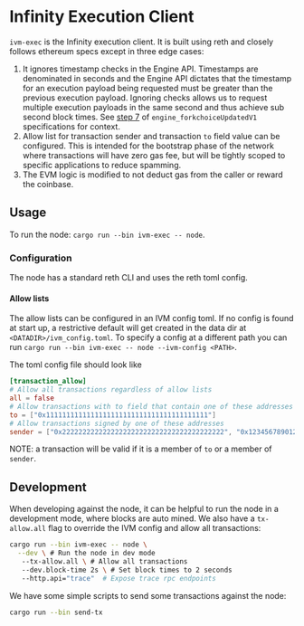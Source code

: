 # Infinity Execution Client

`ivm-exec` is the Infinity execution client. It is built using reth and closely follows ethereum specs except in three edge cases:

1) It ignores timestamp checks in the Engine API. Timestamps are denominated in seconds and the Engine API dictates that the timestamp for an execution payload being requested must be greater than the previous execution payload. Ignoring checks allows us to request multiple execution payloads in the same second and thus achieve sub second block times. See [step 7](https://github.com/ethereum/execution-apis/blob/main/src/engine/paris.md#specification-1) of `engine_forkchoiceUpdatedV1` specifications for context.
2) Allow list for transaction sender and transaction `to` field value can be configured. This is intended for the bootstrap phase of the network where transactions will have zero gas fee, but will be tightly scoped to specific applications to reduce spamming.
3) The EVM logic is modified to not deduct gas from the caller or reward the coinbase.

## Usage

To run the node: `cargo run --bin ivm-exec -- node`.

### Configuration

The node has a standard reth CLI and uses the reth toml config.

#### Allow lists

The allow lists can be configured in an IVM config toml. If no config is found at start up, a restrictive default will get created in the data dir at `<DATADIR>/ivm_config.toml`. To specify a config at a different path you can run `cargo run --bin ivm-exec -- node --ivm-config <PATH>`.

The toml config file should look like 

```toml
[transaction_allow]
# Allow all transactions regardless of allow lists
all = false
# Allow transactions with to field that contain one of these addresses
to = ["0x1111111111111111111111111111111111111111"]
# Allow transactions signed by one of these addresses
sender = ["0x2222222222222222222222222222222222222222", "0x1234567890123456789012345678901234567890"]
```
NOTE: a transaction will be valid if it is a member of `to` or a member of `sender`.

## Development

When developing against the node, it can be helpful to run the node in a development mode, where blocks are auto mined. We also have a `tx-allow.all` flag to override the IVM config and allow all transactions: 

```sh
cargo run --bin ivm-exec -- node \
  --dev \ # Run the node in dev mode
   --tx-allow.all \ # Allow all transactions
   --dev.block-time 2s \ # Set block times to 2 seconds
   --http.api="trace"  # Expose trace rpc endpoints
```

We have some simple scripts to send some transactions against the node:

```sh
cargo run --bin send-tx
```
